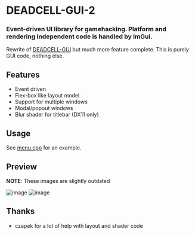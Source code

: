 # DEADCELL-GUI-2
### Event-driven UI library for gamehacking. Platform and rendering independent code is handled by ImGui.
Rewrite of [DEADCELL-GUI](https://github.com/EternityX/DEADCELL-GUI) but much more feature complete. This is purely GUI code, nothing else.

## Features
- Event driven
- Flex-box like layout model
- Support for multiple windows
- Modal/popout windows
- Blur shader for titlebar (DX11 only)

## Usage
See [menu.cpp](https://github.com/EternityX/DEADCELL-GUI-2/blob/main/gui/menu.cpp) for an example.

## Preview
**NOTE**: These images are slightly outdated

![image](https://github.com/user-attachments/assets/cbd5292f-5a03-4b6b-88bf-d62b51a1024a)
![image](https://github.com/user-attachments/assets/41601c02-6915-4f0f-a70d-23054fdb705a)

## Thanks
- czapek for a lot of help with layout and shader code
